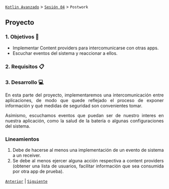 [`Kotlin Avanzado`](../../Readme.md) > [`Sesión 04`](../Readme.md) > `Postwork`

## Proyecto

<div style="text-align: justify;">




### 1. Objetivos :dart:

* Implementar Content providers para intercomunicarse con otras apps.
* Escuchar eventos del sistema y reaccionar a ellos.

### 2. Requisitos :clipboard:



### 3. Desarrollo :computer:

En esta parte del proyecto, implementaremos una intercomunicación entre aplicaciones, de modo que quede reflejado el proceso de exponer información y qué medidas de seguridad son convenientes tomar.

Asímismo, escuchamos eventos que puedan ser de nuestro interes en nuestra aplicación, como la salud de la batería o algunas configuraciones del sistema.

### Lineamientos

1. Debe de hacerse al menos una implementación de un evento de sistema a un receiver.
2. Se debe al menos ejercer alguna acción respectiva a content providers (obtener una lista de usuarios, facilitar información que sea consumida por otra app de prueba).

[`Anterior`](../Proyecto) | [`Siguiente`](../Sesión-06)      

</div>

